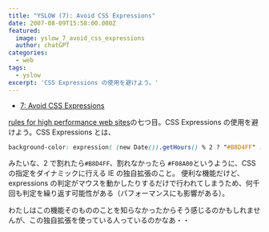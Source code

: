 ```yaml
---
title: "YSLOW (7): Avoid CSS Expressions"
date: 2007-08-09T15:58:00.000Z
featured:
  image: yslow_7_avoid_css_expressions
  author: chatGPT
categories:
  - web
tags:
  - yslow
excerpt: 'CSS Expressions の使用を避けよう。'
---
```


- [7: Avoid CSS Expressions](http://developer.yahoo.com/performance/rules.html#css_expressions)

[rules for high performance web sites](http://developer.yahoo.com/performance/rules.html)の七つ目。CSS Expressions の使用を避けよう。CSS Expressions とは、

```css
background-color: expression( (new Date()).getHours() % 2 ? "#B8D4FF" : "#F08A00" );
```

みたいな、2 で割れたら`#B8D4FF`、割れなかったら `#F08A00`というように、CSS の指定をダイナミックに行える IE の独自拡張のこと。 便利な機能だけど、expressions の判定がマウスを動かしたりするだけで行われてしまうため、何千回も判定を繰り返す可能性がある（パフォーマンスにも影響がある）。

わたしはこの機能そのもののことを知らなかったからそう感じるのかもしれませんが、この独自拡張を使っている人っているのかなあ・・
